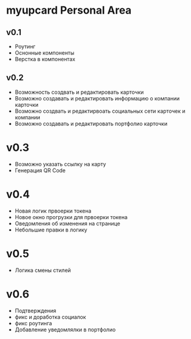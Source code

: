 # myupcard Personal Area

## v0.1
- Роутинг 
- Оснонные компоненты
- Верстка в компонентах

## v0.2
- Возможность создвать и редактировать карточки 
- Возможно создавать и редактировать информацию о компании карточки
- Возможно создвать и редактирвоать социальных сети карточек и компании
- Возможно создавать и редактировать портфолио карточки

# v0.3
- Возможно указать ссылку на карту
- Генерация QR Code

# v0.4
- Новая логик првоерки токена
- Новое окно прогрузки для првоерки токена
- Оведомления об изменения на странице
- Небольшие правки в логику

# v0.5
- Логика смены стилей

# v0.6
- Подтверждения
- фикс и доработка социалок
- фикс роутинга 
- Добавление уведомлялки в портфолио